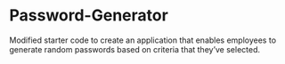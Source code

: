 # Password-Generator
Modified starter code to create an application that enables employees to generate random passwords based on criteria that they’ve selected.
